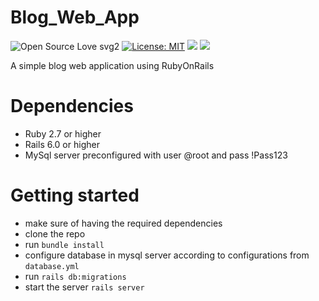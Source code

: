 # Blog_Web_App
![Open Source Love svg2](https://badges.frapsoft.com/os/v2/open-source.svg?v=103)
[![License: MIT](https://img.shields.io/badge/License-MIT-yellow.svg)](https://github.com/atefhares/CrowdFunding-Web-App/blob/master/LICENSE)
![](https://img.shields.io/badge/Rails-6-brightgreen)
![](https://img.shields.io/badge/Ruby-2.7-red)

A simple blog web application using RubyOnRails


# Dependencies
- Ruby 2.7 or higher
- Rails 6.0 or higher
- MySql server preconfigured with user @root and pass !Pass123

# Getting started
- make sure of having the required dependencies
- clone the repo
- run `bundle install `
- configure database in mysql server according to configurations from `database.yml`
- run `rails db:migrations`
- start the server `rails server`